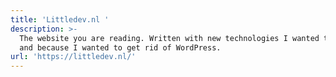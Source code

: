 ```yaml
---
title: 'Littledev.nl '
description: >-
  The website you are reading. Written with new technologies I wanted to learn
  and because I wanted to get rid of WordPress. 
url: 'https://littledev.nl/'
---
```


